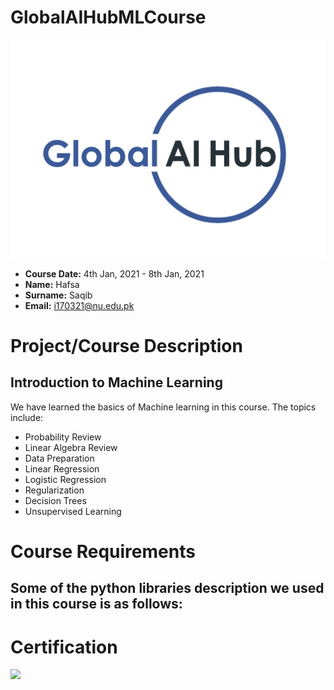 # GlobalAIHubMLCourse
![](Img/logo.png)

-  **Course Date:** 4th Jan, 2021 - 8th Jan, 2021
-  **Name:**  Hafsa
-  **Surname:** Saqib
-  **Email:** i170321@nu.edu.pk

# Project/Course Description
## Introduction to Machine Learning 
 We have learned the basics of Machine learning in this course. The topics include:
- Probability Review
- Linear Algebra Review
- Data Preparation
- Linear Regression
- Logistic Regression
- Regularization
- Decision Trees
- Unsupervised Learning 

# Course Requirements
Some of the python libraries description we used in this course is as follows:
- 

# Certification
![](Img/certificate.png)

